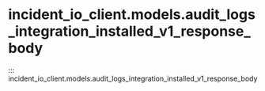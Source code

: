 # incident_io_client.models.audit_logs_integration_installed_v1_response_body

::: incident_io_client.models.audit_logs_integration_installed_v1_response_body